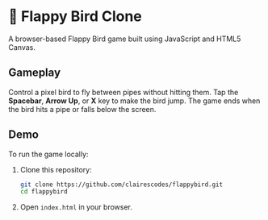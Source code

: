 # 🐥 Flappy Bird Clone

A browser-based Flappy Bird game built using JavaScript and HTML5 Canvas.

## Gameplay 

Control a pixel bird to fly between pipes without hitting them. Tap the **Spacebar**, **Arrow Up**, or **X** key to make the bird jump. The game ends when the bird hits a pipe or falls below the screen.

## Demo

To run the game locally:

1. Clone this repository:
    ```bash
    git clone https://github.com/clairescodes/flappybird.git
    cd flappybird
    ```

2. Open `index.html` in your browser.
